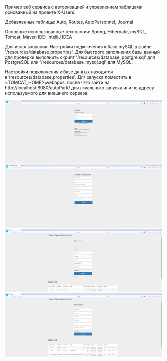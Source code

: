Пример веб сервиса с авторизацией и управлением таблицами основанный на проекте X-Users.

Добавленные таблицы: Auto, Routes, AutoPersonnel, Journal

Основные использованные технологии: Spring, Hibernate, mySQL, Tomcat, Maven
IDE: IntelliJ IDEA

Для использования:
Настройки подключения к базе mySQL в файле '/resources/database.properties'.
Для быстрого заполнения базы данный для проверки выполнить скрипт '/resources/database_postgre.sql' для PostgreSQL или '/resources/database_mysql.sql' для MySQL.

Настройки подключения к базе данных находятся в'/resources/database.properties'. Для запуска поместить в <TOMCAT_HOME>\webapps, после чего зайти на http://localhost:8080/autoPark/ для локального запуска или по адресу используемого для внешнего сервера.

![alt text](https://raw.githubusercontent.com/0xFaulty/autoPark/dev/screenshots/ex4.png)
![alt text](https://raw.githubusercontent.com/0xFaulty/autoPark/dev/screenshots/ex3.png)
![alt text](https://raw.githubusercontent.com/0xFaulty/autoPark/dev/screenshots/ex2.png)
![alt text](https://raw.githubusercontent.com/0xFaulty/autoPark/dev/screenshots/ex1.png)
